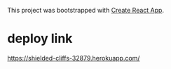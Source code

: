 This project was bootstrapped with [Create React App](https://github.com/facebook/create-react-app).


 # deploy link

 https://shielded-cliffs-32879.herokuapp.com/ 